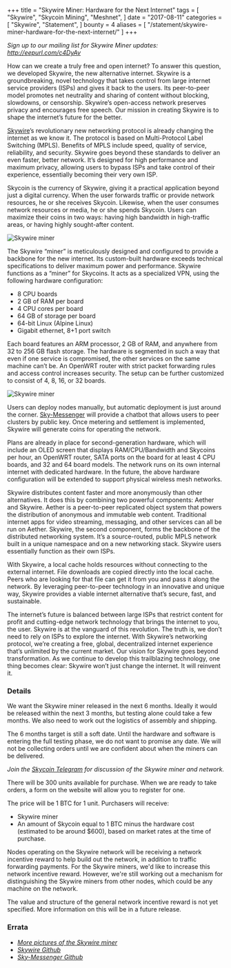 +++
title = "Skywire Miner: Hardware for the Next Internet"
tags = [
    "Skywire",
    "Skycoin Mining",
    "Meshnet",
]
date = "2017-08-11"
categories = [
    "Skywire",
    "Statement",
]
bounty = 4
aliases = [
	"/statement/skywire-miner-hardware-for-the-next-internet/"
]
+++

*Sign up to our mailing list for Skywire Miner updates: http://eepurl.com/c4DyAv*

How can we create a truly free and open internet? To answer this question, we
developed Skywire, the new alternative internet. Skywire is a groundbreaking,
novel technology that takes control from large internet service providers (ISPs)
and gives it back to the users. Its peer-to-peer model promotes net neutrality
and sharing of content without blocking, slowdowns, or censorship. Skywire’s
open-access network preserves privacy and encourages free speech. Our mission in
creating Skywire is to shape the internet’s future for the better.

[Skywire](https://github.com/skycoin/skywire)’s revolutionary new networking protocol is already changing the internet
as we know it. The protocol is based on Multi-Protocol Label Switching (MPLS).
Benefits of MPLS include speed, quality of service, reliability, and security.
Skywire goes beyond these standards to deliver an even faster, better network.
It’s designed for high performance and maximum privacy, allowing users to bypass
ISPs and take control of their experience, essentially becoming their very own
ISP.

Skycoin is the currency of Skywire, giving it a practical application beyond just
a digital currency. When the user forwards traffic or provide network resources,
he or she receives Skycoin. Likewise, when the user consumes network resources or
media, he or she spends Skycoin. Users can maximize their coins in two ways:
having high bandwidth in high-traffic areas, or having highly sought-after
content.

![Skywire miner](https://i.imgur.com/ASFEeYi.jpg)

The Skywire “miner” is meticulously designed and configured to provide a backbone
for the new internet. Its custom-built hardware exceeds technical specifications
to deliver maximum power and performance. Skywire functions as a “miner” for
Skycoins. It acts as a specialized VPN, using the following hardware
configuration:

- 8 CPU boards
- 2 GB of RAM per board
- 4 CPU cores per board
- 64 GB of storage per board
- 64-bit Linux (Alpine Linux)
- Gigabit ethernet, 8+1 port switch

Each board features an ARM processor, 2 GB of RAM, and anywhere from 32 to 256 GB
flash storage. The hardware is segmented in such a way that even if one service
is compromised, the other services on the same machine can’t be. An OpenWRT
router with strict packet forwarding rules and access control increases security.
The setup can be further customized to consist of 4, 8, 16, or 32 boards.

![Skywire miner](https://i.imgur.com/2zj4CUV.jpg)

Users can deploy nodes manually, but automatic deployment is just around the
corner. [Sky-Messenger](https://github.com/skycoin/net) will provide a chatbot
that allows users to peer clusters by public key. Once metering and settlement is
implemented, Skywire will generate coins for operating the network.

Plans are already in place for second-generation hardware, which will include an
OLED screen that displays RAM/CPU/Bandwidth and Skycoins per hour, an OpenWRT
router, SATA ports on the board for at least 4 CPU boards, and 32 and 64 board
models. The network runs on its own internal internet with dedicated hardware. In
the future, the above hardware configuration will be extended to support physical
wireless mesh networks.

Skywire distributes content faster and more anonymously than other alternatives.
It does this by combining two powerful components: Aether and Skywire. Aether is a
peer-to-peer replicated object system that powers the distribution of anonymous
and immutable web content. Traditional internet apps for video streaming,
messaging, and other services can all be run on Aether. Skywire, the second
component, forms the backbone of the distributed networking system. It’s a
source-routed, public MPLS network built in a unique namespace and on a new
networking stack. Skywire users essentially function as their own ISPs.

With Skywire, a local cache holds resources without
connecting to the external internet. File downloads are copied directly into the
local cache. Peers who are looking for that file can get it from you and pass it
along the network. By leveraging peer-to-peer technology in an innovative and
unique way, Skywire provides a viable internet alternative that’s secure, fast,
and sustainable.

The internet’s future is balanced between large ISPs that restrict content for
profit and cutting-edge network technology that brings the internet to you, the
user. Skywire is at the vanguard of this revolution. The truth is, we don’t need
to rely on ISPs to explore the internet. With Skywire’s networking protocol,
we’re creating a free, global, decentralized internet experience that’s unlimited
by the current market. Our vision for Skywire goes beyond transformation. As we
continue to develop this trailblazing technology, one thing becomes clear:
Skywire won’t just change the internet. It will reinvent it.

### Details

We want the Skywire miner released in the next 6 months.  Ideally it would
be released within the next 3 months, but testing alone could take a few months.
We also need to work out the logistics of assembly and shipping.

The 6 months target is still a soft date.  Until the hardware and software is
entering the full testing phase, we do not want to promise any date. We will not
be collecting orders until we are confident about when the miners can be delivered.

*Join the [Skycoin Telegram](https://t.me/Skycoin) for discussion of the Skywire miner and network.*

There will be 300 units available for purchase. When we are ready to take orders,
a form on the website will allow you to register for one.

The price will be 1 BTC for 1 unit.  Purchasers will receive:

* Skywire miner
* An amount of Skycoin equal to 1 BTC minus the hardware cost (estimated to be around $600), based on market rates at the time of purchase.

Nodes operating on the Skywire network will be receiving a network incentive reward
to help build out the network, in addition to traffic forwarding payments.
For the Skywire miners, we'd like to increase this network incentive reward.
However, we're still working out a mechanism for distinguishing the Skywire miners
from other nodes, which could be any machine on the network.

The value and structure of the general network incentive reward is not yet specified.
More information on this will be in a future release.

### Errata

- *[More pictures of the Skywire miner](https://imgur.com/a/mpnzh)*
- *[Skywire Github](https://github.com/skycoin/skywire)*
- *[Sky-Messenger Github](https://github.com/skycoin/net)*
